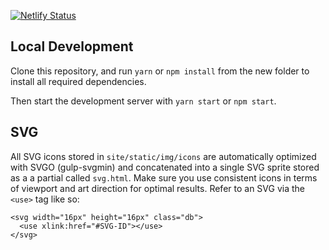 
[![Netlify Status](https://api.netlify.com/api/v1/badges/cd529c73-75c2-4977-a9d1-e07308f511c6/deploy-status)](https://app.netlify.com/sites/generation-y/deploys)


## Local Development

Clone this repository, and run `yarn` or `npm install` from the new folder to install all required dependencies.

Then start the development server with `yarn start` or `npm start`.

## SVG

All SVG icons stored in `site/static/img/icons` are automatically optimized with SVGO (gulp-svgmin) and concatenated into a single SVG sprite stored as a a partial called `svg.html`. Make sure you use consistent icons in terms of viewport and art direction for optimal results. Refer to an SVG via the `<use>` tag like so:

```
<svg width="16px" height="16px" class="db">
  <use xlink:href="#SVG-ID"></use>
</svg>
```
